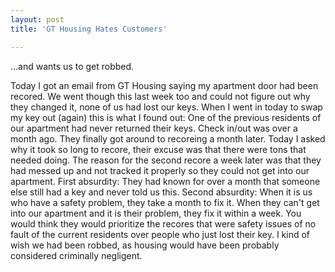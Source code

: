 ```yaml
---
layout: post
title: 'GT Housing Hates Customers'

---
```


...and wants us to get robbed.

Today I got an email from GT Housing saying my apartment door had been recored. We went though this last week too and could not figure out why they changed it, none of us had lost our keys. When I went in today to swap my key out (again) this is what I found out:
One of the previous residents of our apartment had never returned their keys. Check in/out was over a month ago. They finally got around to recoreing a month later. Today I asked why it took so long to recore, their excuse was that there were tons that needed doing. The reason for the second recore a week later was that they had messed up and not tracked it properly so they could not get into our apartment.
First absurdity: They had known for over a month that someone else still had a key and never told us this.
Second absurdity: When it is us who have a safety problem, they take a month to fix it. When they can't get into our apartment and it is their problem, they fix it within a week.
You would think they would prioritize the recores that were safety issues of no fault of the current residents over people who just lost their key. I kind of wish we had been robbed, as housing would have been probably considered criminally negligent.
